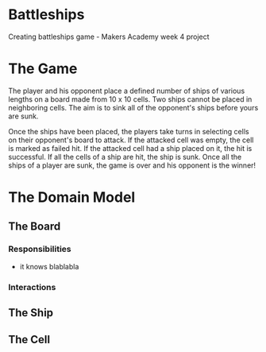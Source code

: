 Battleships
===========

Creating battleships game - Makers Academy week 4 project



# The Game

The player and his opponent place a defined number of ships of various lengths on a board made from 10 x 10 cells. Two ships cannot be placed in neighboring cells. The aim is to sink all of the opponent's ships before yours are sunk.

Once the ships have been placed, the players take turns in selecting cells on their opponent's board to attack. If the attacked cell was empty, the cell is marked as failed hit. If the attacked cell had a ship placed on it, the hit is successful. If all the cells of a ship are hit, the ship is sunk. Once all the ships of a player are sunk, the game is over and his opponent is the winner!

# The Domain Model

## The Board
### Responsibilities
- it knows blablabla

### Interactions



## The Ship

## The Cell
